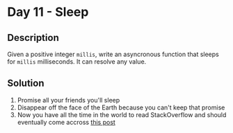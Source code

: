 # Day 11 - Sleep
## Description
Given a positive integer `millis`, write an asyncronous function that sleeps for `millis` milliseconds. It can resolve any value.

## Solution
1. Promise all your friends you'll sleep
2. Disappear off the face of the Earth because you can't keep that promise
3. Now you have all the time in the world to read StackOverflow and should eventually come accross [this post](https://stackoverflow.com/questions/38956121/how-to-add-delay-to-promise-inside-then)